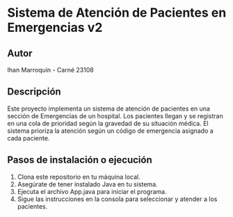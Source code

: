 # Sistema de Atención de Pacientes en Emergencias v2

## Autor
Ihan Marroquin - Carné 23108

## Descripción
Este proyecto implementa un sistema de atención de pacientes en una sección de Emergencias de un hospital. Los pacientes llegan y se registran en una cola de prioridad según la gravedad de su situación médica. El sistema prioriza la atención según un código de emergencia asignado a cada paciente.

## Pasos de instalación o ejecución
1. Clona este repositorio en tu máquina local.
2. Asegúrate de tener instalado Java en tu sistema.
3. Ejecuta el archivo App.java para iniciar el programa.
4. Sigue las instrucciones en la consola para seleccionar y atender a los pacientes.

